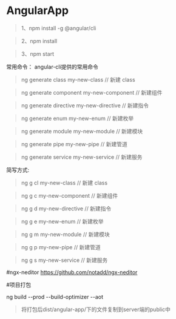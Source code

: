 # AngularApp

>1、npm install -g @angular/cli

>2、npm install

>3、npm start

常用命令：
  angular-cli提供的常用命令

  >ng generate class my-new-class // 新建 class 
  
  >ng generate component my-new-component // 新建组件

  >ng generate directive my-new-directive // 新建指令 

  >ng generate enum my-new-enum // 新建枚举 

  >ng generate module my-new-module // 新建模块 

  >ng generate pipe my-new-pipe // 新建管道 

  >ng generate service my-new-service // 新建服务


  简写方式:

  >ng g cl my-new-class // 新建 class 

  >ng g c my-new-component // 新建组件 

  >ng g d my-new-directive // 新建指令 

  >ng g e my-new-enum // 新建枚举 

  >ng g m my-new-module // 新建模块 

  >ng g p my-new-pipe // 新建管道 

  >ng g s my-new-service // 新建服务


#ngx-neditor https://github.com/notadd/ngx-neditor

#项目打包 

ng build --prod --build-optimizer --aot

>将打包后dist/angular-app/下的文件复制到server端的public中
